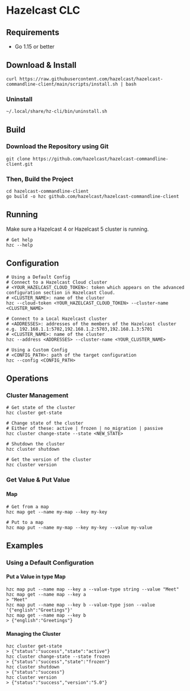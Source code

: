 # Hazelcast CLC

## Requirements

* Go 1.15 or better

## Download & Install
```
curl https://raw.githubusercontent.com/hazelcast/hazelcast-commandline-client/main/scripts/install.sh | bash
```

### Uninstall
```
~/.local/share/hz-cli/bin/uninstall.sh
```

## Build
### Download the Repository using Git
```
git clone https://github.com/hazelcast/hazelcast-commandline-client.git
```

### Then, Build the Project

```
cd hazelcast-commandline-client
go build -o hzc github.com/hazelcast/hazelcast-commandline-client
```

## Running

Make sure a Hazelcast 4 or Hazelcast 5 cluster is running.

```
# Get help
hzc --help
```

## Configuration
```
# Using a Default Config
# Connect to a Hazelcast Cloud cluster
# <YOUR_HAZELCAST_CLOUD_TOKEN>: token which appears on the advanced
configuration section in Hazelcast Cloud.
# <CLUSTER_NAME>: name of the cluster
hzc --cloud-token <YOUR_HAZELCAST_CLOUD_TOKEN> --cluster-name <CLUSTER_NAME>

# Connect to a Local Hazelcast cluster
# <ADDRESSES>: addresses of the members of the Hazelcast cluster
e.g. 192.168.1.1:5702,192.168.1.2:5703,192.168.1.3:5701
# <CLUSTER_NAME>: name of the cluster
hzc --address <ADDRESSES> --cluster-name <YOUR_CLUSTER_NAME>

# Using a Custom Config
# <CONFIG_PATH>: path of the target configuration
hzc --config <CONFIG_PATH>
```

## Operations

### Cluster Management
```
# Get state of the cluster
hzc cluster get-state

# Change state of the cluster
# Either of these: active | frozen | no_migration | passive
hzc cluster change-state --state <NEW_STATE>

# Shutdown the cluster
hzc cluster shutdown

# Get the version of the cluster
hzc cluster version
```

### Get Value & Put Value

#### Map

```
# Get from a map
hzc map get --name my-map --key my-key

# Put to a map
hzc map put --name my-map --key my-key --value my-value
```

## Examples

### Using a Default Configuration

#### Put a Value in type Map
```
hzc map put --name map --key a --value-type string --value "Meet"
hzc map get --name map --key a
> "Meet"
hzc map put --name map --key b --value-type json --value '{"english":"Greetings"}'
hzc map get --name map --key b
> {"english":"Greetings"}
```

#### Managing the Cluster
```
hzc cluster get-state
> {"status":"success","state":"active"}
hzc cluster change-state --state frozen
> {"status":"success","state":"frozen"}
hzc cluster shutdown
> {"status":"success"}
hzc cluster version
> {"status":"success","version":"5.0"}
```
